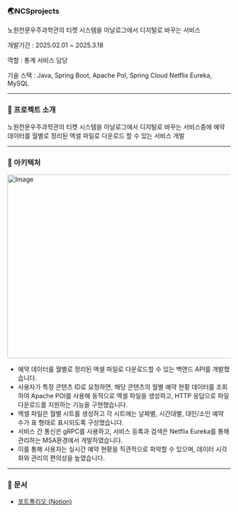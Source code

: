 ### 🌏NCSprojects

노원천문우주과학관의 티켓 시스템을 아날로그에서 디지털로 바꾸는 서비스

개발기간 : 2025.02.01 ~ 2025.3.18

역할 : 통계 서비스 담당

기술 스택 : Java, Spring Boot, Apache PoI, Spring Cloud Netflix Eureka, MySQL

---

### 📌 프로젝트 소개

노원천문우주과학관의 티켓 시스템을 아날로그에서 디지털로 바꾸는 서비스중에 예약 데이터를 월별로 정리된 엑셀 파일로 다운로드 할 수 있는 서비스 개발

---

### 📐 아키텍처


<img width="1005" height="413" alt="Image" src="https://github.com/user-attachments/assets/a446c71a-6860-4e3b-aba8-b4c870bf8a7a" />

- 예약 데이터를 월별로 정리된 엑셀 파일로 다운로드할 수 있는 백엔드 API를 개발했습니다.
- 사용자가 특정 콘텐츠 ID로 요청하면, 해당 콘텐츠의 월별 예약 현황 데이터를 조회하여 Apache POI를 사용해 동적으로 엑셀 파일을 생성하고, HTTP 응답으로 파일 다운로드를 지원하는 기능을 구현했습니다.
- 엑셀 파일은 월별 시트를 생성하고 각 시트에는 날짜별, 시간대별, 대인/소인 예약 수가 표 형태로 표시되도록 구성했습니다.
- 서비스 간 통신은 gRPC를 사용하고, 서비스 등록과 검색은 Netflix Eureka를 통해 관리하는 MSA환경에서 개발하였습니다.
- 이를 통해 사용자는 실시간 예약 현황을 직관적으로 파악할 수 있으며, 데이터 시각화와 관리의 편의성을 높였습니다.

---

### 📘 문서

- [포트폴리오 (Notion)](https://www.notion.so/NCSprojects-1ebefd57b2f780d3899ff8afdc1eb4c6?source=copy_link)
